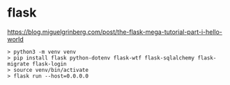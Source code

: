 # flask

https://blog.miguelgrinberg.com/post/the-flask-mega-tutorial-part-i-hello-world

```
> python3 -m venv venv
> pip install flask python-dotenv flask-wtf flask-sqlalchemy flask-migrate flask-login
> source venv/bin/activate
> flask run --host=0.0.0.0
```

